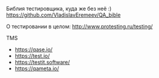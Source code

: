Библия тестировщика, куда же без неё :)
https://github.com/VladislavEremeev/QA_bible

О тестировании в целом:
http://www.protesting.ru/testing/

TMS
* https://qase.io/
* https://test.io/
* https://testit.software/
* https://qameta.io/
